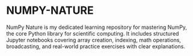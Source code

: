 # NUMPY-NATURE
NumPy Nature is my dedicated learning repository for mastering NumPy, the core Python library for scientific computing. It includes structured Jupyter notebooks covering array creation, indexing, math operations, broadcasting, and real-world practice exercises with clear explanations.
